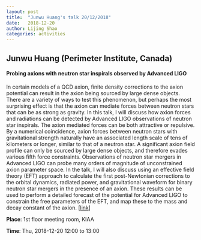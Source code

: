 ```yaml
---
layout: post
title:  "Junwu Huang's talk 20/12/2018"
date:   2018-12-20
author: Lijing Shao
categories: activities
---
```


## Junwu Huang (Perimeter Institute, Canada)

#### Probing axions with neutron star inspirals observed by Advanced LIGO

In certain models of a QCD axion, finite density corrections to the axion
potential can result in the axion being sourced by large dense objects. There
are a variety of ways to test this phenomenon, but perhaps the most surprising
effect is that the axion can mediate forces between neutron stars that can be
as strong as gravity. In this talk, I will discuss how axion forces and
radiations can be detected by Advanced LIGO observations of neutron star
inspirals. The axion mediated forces can be both attractive or repulsive. By a
numerical coincidence, axion forces between neutron stars with gravitational
strength naturally have an associated length scale of tens of kilometers or
longer, similar to that of a neutron star. A significant axion field profile
can only be sourced by large dense objects, and therefore evades various fifth
force constraints. Observations of neutron star mergers in Advanced LIGO can
probe many orders of magnitude of unconstrained axion parameter space. In the
talk, I will also discuss using an effective field theory (EFT) approach to
calculate the first post-Newtonian corrections to the orbital dynamics,
radiated power, and gravitational waveform for binary neutron star mergers in
the presence of an axion. These results can be used to perform a detailed
forecast of the potential for Advanced LIGO to constrain the free parameters of
the EFT, and map these to the mass and decay constant of the axion.
[[link](http://kiaa.pku.edu.cn/lunchtalks/2018octmon-2)]

**Place**: 1st floor meeting room, KIAA

**Time**: Thu, 2018-12-20 12:00 to 13:00
